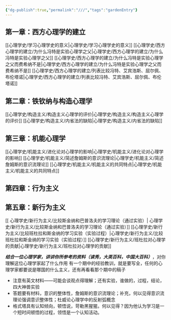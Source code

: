 ```yaml
---
{"dg-publish":true,"permalink":"///","tags":"gardenEntry"}
---
```



## 第一章：西方心理学的建立
[[心理学史/学习心理学史的意义\|心理学史/学习心理学史的意义]]
[[心理学史/西方心理学的建立/为什么冯特是实验心理学之父\|心理学史/西方心理学的建立/为什么冯特是实验心理学之父]]
[[心理学史/西方心理学的建立/为什么冯特是实验心理学之父而费希纳不是\|心理学史/西方心理学的建立/为什么冯特是实验心理学之父而费希纳不是]]
[[心理学史/西方心理学的建立/列表比较冯特、艾宾浩斯、屈尔佩、布伦塔诺\|心理学史/西方心理学的建立/列表比较冯特、艾宾浩斯、屈尔佩、布伦塔诺]]
## 第二章：铁钦纳与构造心理学
[[心理学史/构造主义/构造主义心理学的评价\|心理学史/构造主义/构造主义心理学的评价]]
[[心理学史/构造主义/内省法的缺陷\|心理学史/构造主义/内省法的缺陷]]
## 第三章：机能心理学 
[[心理学史/机能主义/进化论对心理学的影响\|心理学史/机能主义/进化论对心理学的影响]]
[[心理学史/机能主义/简述詹姆斯的意识流理论\|心理学史/机能主义/简述詹姆斯的意识流理论]]
[[心理学史/机能主义/机能主义的共同特点\|心理学史/机能主义/机能主义的共同特点]]
## 第四章：行为主义
## 第五章：新行为主义
[[ 心理学史/新行为主义/比较斯金纳和巴普洛夫的学习理论（通过实验）\| 心理学史/新行为主义/比较斯金纳和巴普洛夫的学习理论（通过实验）]]
[[心理学史/新行为主义/比较班杜拉和斯金纳的学习实验（实验过程）\|心理学史/新行为主义/比较班杜拉和斯金纳的学习实验（实验过程）]]
[[心理学史/新行为主义/班杜拉对心理学的贡献\|心理学史/新行为主义/班杜拉对心理学的贡献]]


***结合一位心理学家，讲讲你所参考的资料（读秀，大英百科，中国大百科）***，对你理解这位心理学家起了什么作用
有一个期中的经验教训，就是要写全，任何的心理学家都要说是哪国的什么主义，还有再看看那个期中的稿子
* 注意有英文材料——可能会谈观点得理解；还有实验，谁做的，过程，结论，四大神兽实验
* 答题要有材料，意识的整体性，詹姆斯的意识流理论；补充，何以见得意识流理论强调意识整体性；杜威论心理学中的反射弧概念
* 格式塔具有认知倾向，顿悟说，苛勒黑猩猩。何以见得？因为他认为学习是一个短时间顿悟的过程，领悟是一个认知活动。
